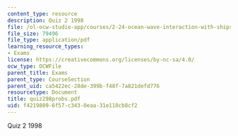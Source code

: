 ```yaml
---
content_type: resource
description: Quiz 2 1998
file: /ol-ocw-studio-app/courses/2-24-ocean-wave-interaction-with-ships-and-offshore-energy-systems-13-022-spring-2002/f42198096f57c3430eaa31e118cb8cf2_quiz298probs.pdf
file_size: 79496
file_type: application/pdf
learning_resource_types:
- Exams
license: https://creativecommons.org/licenses/by-nc-sa/4.0/
ocw_type: OCWFile
parent_title: Exams
parent_type: CourseSection
parent_uid: ca5422ec-28de-399b-f48f-7a821defd776
resourcetype: Document
title: quiz298probs.pdf
uid: f4219809-6f57-c343-0eaa-31e118cb8cf2
---
```

Quiz 2 1998